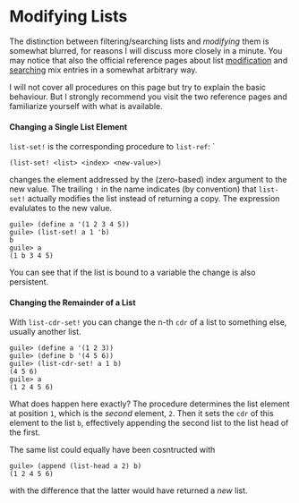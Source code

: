 # Modifying Lists

The distinction between filtering/searching lists and *modifying* them is
somewhat blurred, for reasons I will discuss more closely in a minute. You may
notice that also the official reference pages about list
[modification](https://www.gnu.org/software/guile/docs/docs-1.8/guile-ref/List-Modification.html#List-Modification)
and
[searching](https://www.gnu.org/software/guile/docs/docs-1.8/guile-ref/List-Searching.html#List-Searching)
mix entries in a somewhat arbitrary way.

I will not cover all procedures on this page but try to explain the basic
behaviour. But I strongly recommend you visit the two reference pages and
familiarize yourself with what is available.

#### Changing a Single List Element

`list-set!` is the corresponding procedure to `list-ref`: `

```
(list-set! <list> <index> <new-value>)
```

changes the element addressed by the (zero-based) index argument to the new
value. The trailing `!` in the name indicates (by convention) that `list-set!`
actually modifies the list instead of returning a copy.  The expression
evalulates to the new value.

```
guile> (define a '(1 2 3 4 5))
guile> (list-set! a 1 'b)
b
guile> a
(1 b 3 4 5)
```

You can see that if the list is bound to a variable the change is also persistent.

#### Changing the Remainder of a List

With `list-cdr-set!` you can change the n-th `cdr` of a list to something else,
usually another list.

```
guile> (define a '(1 2 3))
guile> (define b '(4 5 6))
guile> (list-cdr-set! a 1 b)
(4 5 6)
guile> a
(1 2 4 5 6)
```

What does happen here exactly? The procedure determines the list element at
position `1`, which is the *second* element, `2`. Then it sets the `cdr` of this
element to the list `b`, effectively appending the second list to the list head
of the first.

The same list could equally have been cosntructed with

```
guile> (append (list-head a 2) b)
(1 2 4 5 6)
```

with the difference that the latter would have returned a *new* list.
